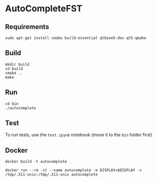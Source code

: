 # AutoCompleteFST

## Requirements
```
sudo apt-get install cmake build-essential qtbase5-dev qt5-qmake
```

## Build

```
mkdir build
cd build
cmake ..
make
```

## Run
```
cd bin
./autocomplete
```

## Test
 To run tests, use the `test.ipynb` notebook (move it to the `bin` folder first)

## Docker
```
docker build -t autocomplete .
```

```
docker run --rm -it --name autocomplete -e DISPLAY=$DISPLAY -v /tmp/.X11-unix:/tmp/.X11-unix autocomplete
```